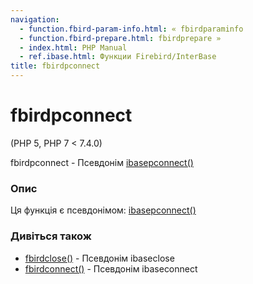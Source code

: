 ```yaml
---
navigation:
  - function.fbird-param-info.html: « fbirdparaminfo
  - function.fbird-prepare.html: fbirdprepare »
  - index.html: PHP Manual
  - ref.ibase.html: Функции Firebird/InterBase
title: fbirdpconnect
---
```

# fbirdpconnect

(PHP 5, PHP 7 < 7.4.0)

fbirdpconnect - Псевдонім [ibasepconnect()](function.ibase-pconnect.md)

### Опис

Ця функція є псевдонімом: [ibasepconnect()](function.ibase-pconnect.md)

### Дивіться також

-   [fbirdclose()](function.fbird-close.md) - Псевдонім ibaseclose
-   [fbirdconnect()](function.fbird-connect.md) - Псевдонім ibaseconnect
